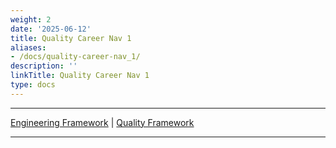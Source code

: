 ```yaml
---
weight: 2
date: '2025-06-12'
title: Quality Career Nav 1
aliases:
- /docs/quality-career-nav_1/
description: ''
linkTitle: Quality Career Nav 1
type: docs
---
```


---

[Engineering Framework](/handbook/engineering/careers/matrix/)    |
[Quality Framework](/handbook/engineering/careers/matrix/quality/)

---
